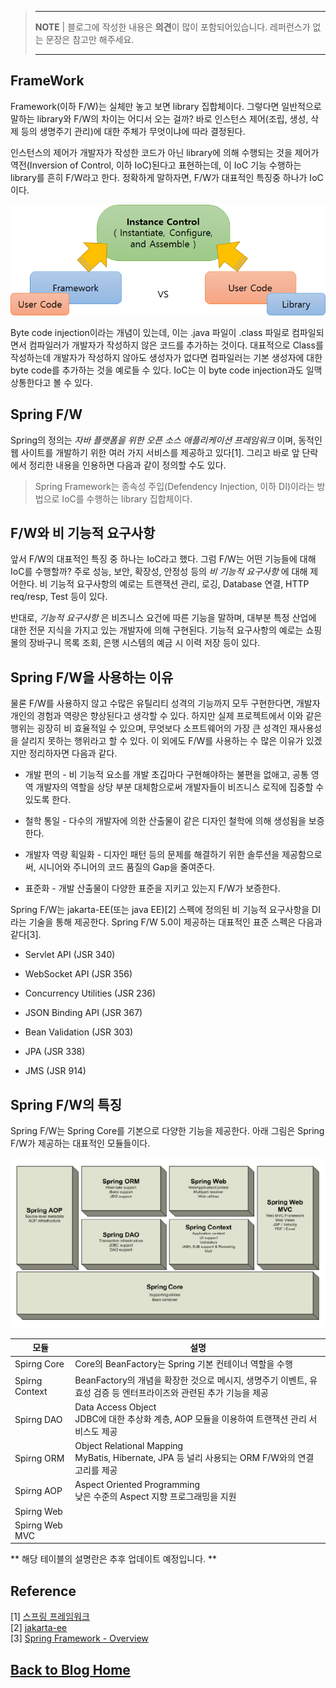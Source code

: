> ---
> **NOTE** | 블로그에 작성한 내용은 **의견**이 많이 포함되어있습니다. 레퍼런스가 없는 문장은 참고만 해주세요. 
>
> ---

## FrameWork

Framework(이하 F/W)는 실체만 놓고 보면 library 집합체이다. 그렇다면 일반적으로 말하는 library와 F/W의 차이는 어디서 오는 걸까? 바로 인스턴스 제어(조립, 생성, 삭제 등의 생명주기 관리)에 대한 주체가 무엇이냐에 따라 결정된다. 

인스턴스의 제어가 개발자가 작성한 코드가 아닌 library에 의해 수행되는 것을 제어가 역전(Inversion of Control, 이하 IoC)된다고 표현하는데, 이 IoC 기능 수행하는 library를 흔히 F/W라고 한다. 정확하게 말하자면, F/W가 대표적인 특징중 하나가 IoC 이다.

![](images/ioc.png "그림 출처 : sanghwan.lee")

Byte code injection이라는 개념이 있는데, 이는 .java 파일이 .class 파일로 컴파일되면서 컴파일러가 개발자가 작성하지 않은 코드를 추가하는 것이다. 대표적으로 Class를 작성하는데 개발자가 작성하지 않아도 생성자가 없다면 컴파일러는 기본 생성자에 대한 byte code를 추가하는 것을 예로들 수 있다. IoC는 이 byte code injection과도 일맥상통한다고 볼 수 있다.

## Spring F/W

Spring의 정의는 _자바 플랫폼을 위한 오픈 소스 애플리케이션 프레임워크_ 이며, 동적인 웹 사이트를 개발하기 위한 여러 가지 서비스를 제공하고 있다[1]. 그리고 바로 앞 단락에서 정리한 내용을 인용하면 다음과 같이 정의할 수도 있다.

> Spring Framework는 종속성 주입(Defendency Injection, 이하 DI)이라는 방법으로 IoC를 수행하는 library 집합체이다. 

## F/W와 비 기능적 요구사항

앞서 F/W의 대표적인 특징 중 하나는 IoC라고 했다. 그럼 F/W는 어떤 기능들에 대해 IoC를 수행할까? 주로 성능, 보안, 확장성, 안정성 등의 _비 기능적 요구사항_ 에 대해 제어한다. 비 기능적 요구사항의 예로는 트랜잭션 관리, 로깅, Database 연결, HTTP req/resp, Test 등이 있다.

반대로, _기능적 요구사항_ 은 비즈니스 요건에 따른 기능을 말하며, 대부분 특정 산업에 대한 전문 지식을 가지고 있는 개발자에 의해 구현된다. 기능적 요구사항의 예로는 쇼핑몰의 장바구니 목록 조회, 은행 시스템의 예금 시 이력 저장 등이 있다. 

## Spring F/W을 사용하는 이유

물론 F/W를 사용하지 않고 수많은 유틸리티 성격의 기능까지 모두 구현한다면, 개발자 개인의 경험과 역량은 향상된다고 생각할 수 있다. 하지만 실제 프로젝트에서 이와 같은 행위는 굉장히 비 효율적일 수 있으며, 무엇보다 소프트웨어의 가장 큰 성격인 재사용성을 살리지 못하는 행위라고 할 수 있다. 이 외에도 F/W를 사용하는 수 많은 이유가 있겠지만 정리하자면 다음과 같다.

- 개발 편의 - 비 기능적 요소를 개발 초깁마다 구현해야하는 불편을 없애고, 공통 영역 개발자의 역할을 상당 부분 대체함으로써 개발자들이 비즈니스 로직에 집중할 수 있도록 한다.

- 철학 통일 - 다수의 개발자에 의한 산출물이 같은 디자인 철학에 의해 생성됨을 보증한다.

- 개발자 역량 획일화 - 디자인 패턴 등의 문제를 해결하기 위한 솔루션을 제공함으로써, 시니어와 주니어의 코드 품질의 Gap을 줄여준다.

- 표준화 - 개발 산출물이 다양한 표준을 지키고 있는지 F/W가 보증한다.

Spring F/W는 jakarta-EE(또는 java EE)[2] 스펙에 정의된 비 기능적 요구사항을 DI라는 기술을 통해 제공한다. Spring F/W 5.0이 제공하는 대표적인 표준 스펙은 다음과 같다[3].

  - Servlet API (JSR 340) 

  - WebSocket API (JSR 356) 
  
  - Concurrency Utilities (JSR 236) 
  
  - JSON Binding API (JSR 367) 
  
  - Bean Validation (JSR 303)
  
  - JPA (JSR 338)
  
  - JMS (JSR 914) 

## Spring F/W의 특징

Spring F/W는 Spring Core를 기본으로 다양한 기능을 제공한다. 아래 그림은 Spring F/W가 제공하는 대표적인 모듈들이다.

![](images/spring-modules.png "그림 출처 : https://spring.io/")

|모듈|설명|
|---|---|
|Spirng Core|Core의 BeanFactory는 Spring 기본 컨테이너 역할을 수행|
|Spirng Context|BeanFactory의 개념을 확장한 것으로 메시지, 생명주기 이벤트, 유효성 검증 등 엔터프라이즈와 관련된 추가 기능을 제공|
|Spirng DAO|Data Access Object <br/> JDBC에 대한 추상화 계층, AOP 모듈을 이용하여 트랜잭션 관리 서비스도 제공|
|Spirng ORM|Object Relational Mapping <br/> MyBatis, Hibernate, JPA 등 널리 사용되는 ORM F/W와의 연결고리를 제공|
|Spirng AOP|Aspect Oriented Programming <br/> 낮은 수준의 Aspect 지향 프로그래밍을 지원|
|Spirng Web| |
|Spirng Web MVC| |

** 해당 테이블의 설명란은 추후 업데이트 예정입니다. **

## Reference
[1] [스프링 프레임워크](https://ko.wikipedia.org/wiki/%EC%8A%A4%ED%94%84%EB%A7%81_%ED%94%84%EB%A0%88%EC%9E%84%EC%9B%8C%ED%81%AC "https://ko.wikipedia.org/wiki/스프링_프레임워크")  
[2] [jakarta-ee](https://www.zdnet.com/article/good-bye-jee-hello-jakarta-ee/ "Oracle이 Sun을 인수하면서 오픈소스 진영의 jakarta-ee가 주목받고 있다.")  
[3] [Spring Framework - Overview](https://docs.spring.io/spring/docs/current/spring-framework-reference/overview.html#overview)

## [**Back to Blog Home**](../README.md)
